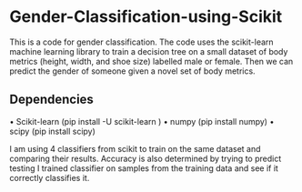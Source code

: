 # Gender-Classification-using-Scikit

This is a code for gender classification. The code uses the scikit-learn machine learning library to train a decision tree on a small dataset of body metrics (height, width, and shoe size) labelled male or female. Then we can predict the gender of someone given a novel set of body metrics.

## Dependencies

•	Scikit-learn (pip install -U scikit-learn ) •	numpy (pip install numpy) •	scipy (pip install scipy)

I am using 4 classifiers from scikit to train on the same dataset and comparing their results. Accuracy is also determined by trying to predict testing I trained classifier on samples from the training data and see if it correctly classifies it.

